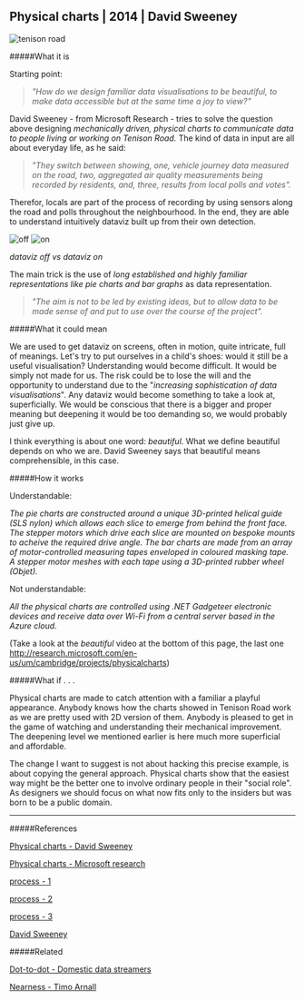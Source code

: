 ## Physical charts | 2014 | David Sweeney

![tenison road](http://i.imgur.com/lACMb5x.jpg?1)

#####What it is

Starting point:

>_"How do we design familiar data visualisations to be beautiful,
to make data accessible but at the same time a joy to view?"_

David Sweeney - from Microsoft Research - tries to solve the question above designing _mechanically driven, physical charts to communicate data to people living or working on Tenison Road._ The kind of data in input are all about everyday life, as he said:

>_"They switch between showing, one, vehicle journey data measured on the road, two, aggregated air quality measurements being recorded by residents, and, three, results from local polls and votes"._

Therefor, locals are part of the process of recording by using sensors along the road and polls throughout the neighbourhood. In the end, they are able to understand intuitively dataviz built up from their own detection.

![off](http://i.imgur.com/vyDSR08.jpg?1) ![on](http://i.imgur.com/Lp1pxml.jpg?1)

_dataviz off vs dataviz on_

The main trick is the use of _long established and highly familiar representations like pie charts and bar graphs_ as data representation.

>_"The aim is not to be led by existing ideas, but to allow data to be made sense of and put to use over the course of the project"._

#####What it could mean

We are used to get dataviz on screens, often in motion, quite intricate, full of meanings. 
Let's try to put ourselves in a child's shoes: would it still be a useful visualisation? Understanding would become difficult. It would be simply not made for us. 
The risk could be to lose the will and the opportunity to understand due to the "_increasing sophistication of data visualisations_". Any dataviz would become something to take a look at, superficially. We would be conscious that there is a bigger and proper meaning but deepening it would be too demanding so, we would probably just give up.

I think everything is about one word: _beautiful_. What we define beautiful depends on who we are. David Sweeney says that beautiful means comprehensible, in this case.

#####How it works

Understandable:

_The pie charts are constructed around a unique 3D-printed helical guide (SLS nylon) which allows each slice to emerge from behind the front face. The stepper motors which drive each slice are mounted on bespoke mounts to acheive the required drive angle. The bar charts are made from an array of motor-controlled measuring tapes enveloped in coloured masking tape. A stepper motor meshes with each tape using a 3D-printed rubber wheel (Objet)._

Not understandable:

_All the physical charts are controlled using .NET Gadgeteer electronic devices and receive data over Wi-Fi from a central server based in the Azure cloud._

(Take a look at the _beautiful_ video at the bottom of this page, the last one http://research.microsoft.com/en-us/um/cambridge/projects/physicalcharts)

#####What if . . .

Physical charts are made to catch attention with a familiar a playful appearance. Anybody knows how the charts showed in Tenison Road work as we are pretty used with 2D version of them. Anybody is pleased to get in the game of watching and understanding their mechanical improvement. The deepening level we mentioned earlier is here much more superficial and affordable.

The change I want to suggest is not about hacking this precise example, is about copying the general approach. Physical charts show that the easiest way might be the better one to involve ordinary people in their "social role". As designers we should focus on what now fits only to the insiders but was born to be a public domain.

---

#####References

[Physical charts - David Sweeney](http://tenisonroad.com/)

[Physical charts - Microsoft research](http://research.microsoft.com/en-us/um/cambridge/projects/physicalcharts/)

[process - 1](http://davidsweeney.co.uk/391013/5810647/gallery/process-physical-charts)

[process - 2](https://vimeo.com/119573564)

[process - 3](https://vimeo.com/119573562)

[David Sweeney](http://davidsweeney.co.uk/)

#####Related

[Dot-to-dot - Domestic data streamers](http://domesticstreamers.com/project/dot-to-dot/)

[Nearness - Timo Arnall](https://vimeo.com/6588461)
